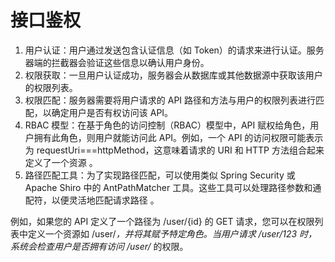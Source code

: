 # 接口鉴权

1. 用户认证：用户通过发送包含认证信息（如 Token）的请求来进行认证。服务器端的拦截器会验证这些信息以确认用户身份。
2. 权限获取：一旦用户认证成功，服务器会从数据库或其他数据源中获取该用户的权限列表。
3. 权限匹配：服务器需要将用户请求的 API 路径和方法与用户的权限列表进行匹配，以确定用户是否有权访问该 API。
4. RBAC 模型：在基于角色的访问控制（RBAC）模型中，API 赋权给角色，用户拥有此角色，则用户就能访问此 API。例如，一个 API 的访问权限可能表示为 requestUri===httpMethod，这意味着请求的 URI 和 HTTP 方法组合起来定义了一个资源 。
5. 路径匹配工具：为了实现路径匹配，可以使用类似 Spring Security 或 Apache Shiro 中的 AntPathMatcher 工具。这些工具可以处理路径参数和通配符，以便灵活地匹配请求路径 。

例如，如果您的 API 定义了一个路径为 /user/{id} 的 GET 请求，您可以在权限列表中定义一个资源如 /user/_，并将其赋予特定角色。当用户请求 /user/123 时，系统会检查用户是否拥有访问 /user/_ 的权限。
